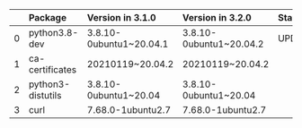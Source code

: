 <!-- markdown-link-check-disable -->

|    | Package           | Version in 3.1.0        | Version in 3.2.0        | Status   |
|---:|:------------------|:------------------------|:------------------------|:---------|
|  0 | python3.8-dev     | 3.8.10-0ubuntu1~20.04.1 | 3.8.10-0ubuntu1~20.04.2 | UPDATED  |
|  1 | ca-certificates   | 20210119~20.04.2        | 20210119~20.04.2        |          |
|  2 | python3-distutils | 3.8.10-0ubuntu1~20.04   | 3.8.10-0ubuntu1~20.04   |          |
|  3 | curl              | 7.68.0-1ubuntu2.7       | 7.68.0-1ubuntu2.7       |          |
